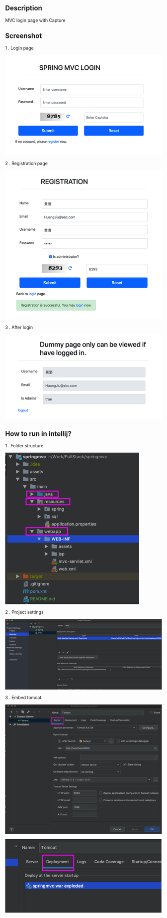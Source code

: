 ## Description

MVC login page with Capture

## Screenshot

1 . Login page

![Login](assets/login.png "Login")

2 . Registration page

![registration](assets/registration.png "registration")

3 . After login

![dummy](assets/dummy.png "dummy")


## How to run in intellij?

1 . Folder structure

![set1](assets/set1.png "set1")

2 . Project settings

![set2](assets/set2.png "set2")

3 . Embed tomcat

![set3](assets/set3.png "set3")

![set4](assets/set4.png "set4")